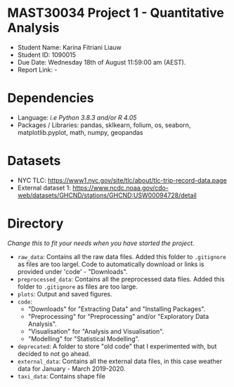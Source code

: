 # MAST30034 Project 1 - Quantitative Analysis
- Student Name: Karina Fitriani Liauw
- Student ID: 1090015
- Due Date: Wednesday 18th of August 11:59:00 am (AEST).
- Report Link: -

# Dependencies
- Language: _i.e Python 3.8.3 and/or R 4.05_
- Packages / Libraries: 
pandas, sklkearn, folium, os, seaborn, matplotlib.pyplot, math, numpy, geopandas

# Datasets
- NYC TLC: https://www1.nyc.gov/site/tlc/about/tlc-trip-record-data.page
- External dataset 1: https://www.ncdc.noaa.gov/cdo-web/datasets/GHCND/stations/GHCND:USW00094728/detail

# Directory
_Change this to fit your needs when you have started the project._
- `raw_data`: Contains all the raw data files. Added this folder to `.gitignore` as files are too largel. Code to automatically download or links is provided under 'code' - "Downloads". 
- `preprocessed_data`: Contains all the preprocessed data files. Added this folder to `.gitignore` as files are too large.
- `plots`: Output and saved figures.
- `code`: 
    - "Downloads" for "Extracting Data" and "Installing Packages".
    - "Preprocessing" for "Preprocessing" and/or "Exploratory Data Analysis".
    - "Visualisation" for "Analysis and Visualisation".
    - "Modelling" for "Statistical Modelling".
- `deprecated`: A folder to store "old code" that I experimented with, but decided to not go ahead.
- `external_data`: Contains all the external data files, in this case weather data for January - March 2019-2020.
- `taxi_data`: Contains shape file